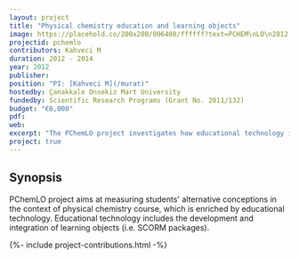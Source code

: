 ```yaml
---
layout: project
title: "Physical chemistry education and learning objects"
image: https://placehold.co/200x200/006400/ffffff?text=PCHEM\nLO\n2012
projectid: pchemlo
contributors: Kahveci M
duration: 2012 - 2014
year: 2012
publisher:
position: "PI: [Kahveci M](/murat)"
hostedby: Çanakkale Onsekiz Mart University
fundedby: Scientific Research Programs (Grant No. 2011/132)
budget: "€6,000"
pdf:
web:
excerpt: "The PChemLO project investigates how educational technology influences students' alternative conceptions in physical chemistry courses."
project: true
---
```


## Synopsis

PChemLO project aims at measuring students' alternative conceptions in the context of physical chemistry course, which is enriched by educational technology. Educational technology includes the development and integration of learning objects (i.e. SCORM packages).

{%- include project-contributions.html -%}
